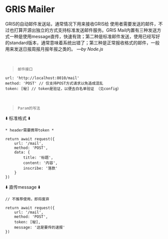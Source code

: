 # GRIS Mailer
GRIS的自动邮件发送站，通常情况下用来接收GRIS给 使用者需要发送的邮件，不过也打算开源出独立的方式支持标准发送邮件服务。GRIS Mail内置有三种发送方式一种是使用message直传，快速有效；第二种是标准邮件发送，使用已经写好的standard版本，通常意味着系统出错了；第三种是正常报收格式的邮件，一般用来发送日报周报月报年报之类的。
_—by Node.js_

&emsp;
> ```邮件接口```
```
url: 'http://localhost:8010/mail'
method: 'POST' // 仅支持POST方式请求以免造成混乱
token: [秘] // token是验证，以便去白名单验证 （见config）
```  

&emsp;
> ```Param的写法```

⬇️ 标准格式 ⬇️
```
* header需要携带token *

return await request({
    url: '/mail',
    method: 'POST',
    data: {
        title: '标题',
        content: '内容',
        inscribe: '落款'
    }
})
```

⬇️ 直传message ⬇️ 
```
// 不推荐使用，即将废弃

return await request({
    url: '/mail',
    method: 'POST',
    token: [秘],
    message: '这是要传的速报'
})
```  
